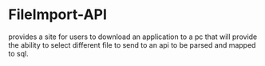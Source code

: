 # FileImport-API
provides a site for users to download an application to a pc that will provide the ability to select different file to send to an api to be parsed and mapped to sql.

